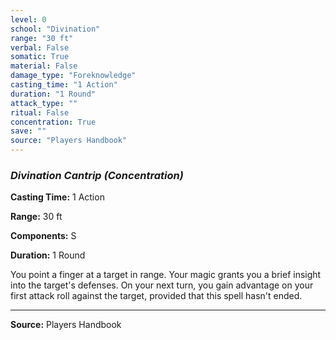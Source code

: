 ```yaml
---
level: 0
school: "Divination"
range: "30 ft"
verbal: False
somatic: True
material: False
damage_type: "Foreknowledge"
casting_time: "1 Action"
duration: "1 Round"
attack_type: ""
ritual: False
concentration: True
save: ""
source: "Players Handbook"
---
```


### *Divination Cantrip* *(Concentration)*

**Casting Time:** 1 Action

**Range:** 30 ft

**Components:** S

**Duration:** 1 Round

You point a finger at a target in range. Your magic grants you a brief insight into the target's defenses. On your next turn, you gain advantage on your first attack roll against the target, provided that this spell hasn't ended.

---
**Source:** Players Handbook
